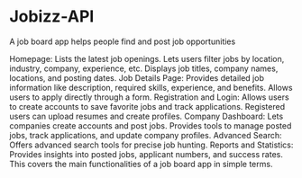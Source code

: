 # Jobizz-API
A job board app helps people find and post job opportunities

  Homepage:
    Lists the latest job openings.
    Lets users filter jobs by location, industry, company, experience, etc.
    Displays job titles, company names, locations, and posting dates.
  Job Details Page:
    Provides detailed job information like description, required skills, experience, and benefits.
    Allows users to apply directly through a form.
  Registration and Login:
    Allows users to create accounts to save favorite jobs and track applications.
    Registered users can upload resumes and create profiles.
  Company Dashboard:
    Lets companies create accounts and post jobs.
    Provides tools to manage posted jobs, track applications, and update company profiles.
  Advanced Search:
    Offers advanced search tools for precise job hunting.
  Reports and Statistics:
    Provides insights into posted jobs, applicant numbers, and success rates.
This covers the main functionalities of a job board app in simple terms.
